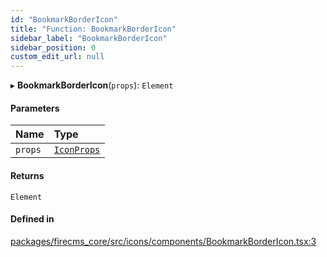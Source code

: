 ```yaml
---
id: "BookmarkBorderIcon"
title: "Function: BookmarkBorderIcon"
sidebar_label: "BookmarkBorderIcon"
sidebar_position: 0
custom_edit_url: null
---
```


▸ **BookmarkBorderIcon**(`props`): `Element`

#### Parameters

| Name | Type |
| :------ | :------ |
| `props` | [`IconProps`](../types/IconProps.md) |

#### Returns

`Element`

#### Defined in

[packages/firecms_core/src/icons/components/BookmarkBorderIcon.tsx:3](https://github.com/FireCMSco/firecms/blob/d45f3739/packages/firecms_core/src/icons/components/BookmarkBorderIcon.tsx#L3)
